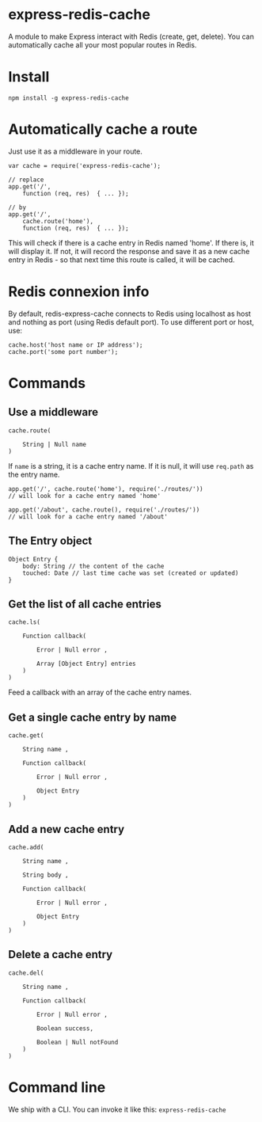 express-redis-cache
===================

A module to make Express interact with Redis (create, get, delete). You can automatically cache all your most popular routes in Redis.

# Install

    npm install -g express-redis-cache
    
# Automatically cache a route

Just use it as a middleware in your route.

    var cache = require('express-redis-cache');

    // replace
    app.get('/',
        function (req, res)  { ... });
    
    // by
    app.get('/',
        cache.route('home'),
        function (req, res)  { ... });
    
This will check if there is a cache entry in Redis named 'home'. If there is, it will display it. If not, it will record the response and save it as a new cache entry in Redis - so that next time this route is called, it will be cached.

# Redis connexion info

By default, redis-express-cache connects to Redis using localhost as host and nothing as port (using Redis default port). To use different port or host, use:

    cache.host('host name or IP address');
    cache.port('some port number');
    
# Commands

## Use a middleware
    
    cache.route(
    
        String | Null name
    )
    
If `name` is a string, it is a cache entry name. If it is null, it will use `req.path` as the entry name.

    app.get('/', cache.route('home'), require('./routes/'))
    // will look for a cache entry named 'home'
    
    app.get('/about', cache.route(), require('./routes/'))
    // will look for a cache entry named '/about'
    
## The Entry object

    Object Entry {
        body: String // the content of the cache
        touched: Date // last time cache was set (created or updated)
    }


## Get the list of all cache entries
    
    cache.ls(
        
        Function callback(
            
            Error | Null error ,
            
            Array [Object Entry] entries
        )
    )
    
Feed a callback with an array of the cache entry names.
    
## Get a single cache entry by name
    
    cache.get(
    
        String name ,
        
        Function callback(
            
            Error | Null error ,
            
            Object Entry
        )
    )
    
## Add a new cache entry
    
    cache.add(
    
        String name ,
        
        String body ,
        
        Function callback(
        
            Error | Null error ,
            
            Object Entry
        )
    )

## Delete a cache entry
    
    cache.del(
    
        String name ,
        
        Function callback(
        
            Error | Null error ,
            
            Boolean success,
            
            Boolean | Null notFound
        )
    )
    
# Command line

We ship with a CLI. You can invoke it like this: `express-redis-cache`
